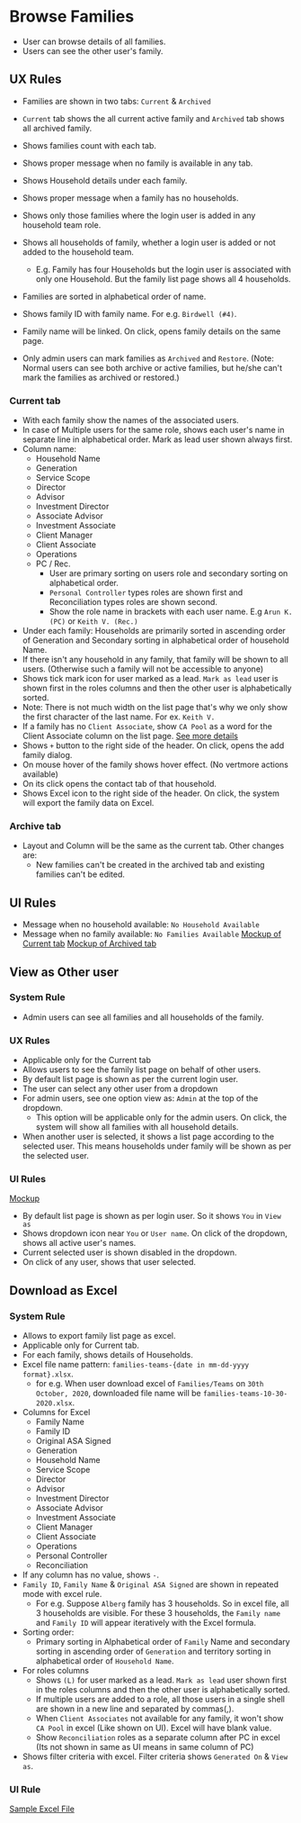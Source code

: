 # Browse Families

- User can browse details of all families.
- Users can see the other user's family.

## UX Rules
- Families are shown in two tabs: `Current` & `Archived`
- `Current` tab shows the all current active family and `Archived` tab shows all archived family.
- Shows families count with each tab.
- Shows proper message when no family is available in any tab.
- Shows Household details under each family. 
- Shows proper message when a family has no households.
- Shows only those families where the login user is added in any household team role.
- Shows all households of family, whether a login user is added or not added to the household team.
  - E.g.  Family has four Households but the login user is associated with only one Household. But the family list page shows all 4 households.
- Families are sorted in alphabetical order of name.
- Shows family ID with family name. For e.g. `Birdwell (#4)`.
- Family name will be linked. On click, opens family details on the same page.

- Only admin users can mark families as `Archived` and `Restore`. (Note: Normal users can see both archive or active families, but he/she can't mark the families as archived or restored.)

### Current tab
- With each family show the names of the associated users.  
- In case of Multiple users for the same role, shows each user's name in separate line in alphabetical order. Mark as lead user shown always first.
- Column name:
  - Household Name
  - Generation
  - Service Scope
  - Director
  - Advisor
  - Investment Director
  - Associate Advisor
  - Investment Associate
  - Client Manager
  - Client Associate
  - Operations
  - PC / Rec.
    - User are primary sorting on users role and secondary sorting on alphabetical order.
    - `Personal Controller` types roles are shown first and Reconciliation types roles are shown second.
    - Show the role name in brackets with each user name. E.g `Arun K. (PC)` or `Keith V. (Rec.)`
- Under each family: Households are primarily sorted in ascending order of Generation and Secondary sorting in alphabetical order of household Name.
- If there isn't any household in any family, that family will be shown to all users. (Otherwise such a family will not be accessible to anyone)
- Shows tick mark icon for user marked as a lead. `Mark as lead` user is shown first in the roles columns and then the other user is alphabetically sorted.
- Note: There is not much width on the list page that's why we only show the first character of the last name. For ex. `Keith V.`
- If a family has no `Client Associate`, show `CA Pool` as a word for the Client Associate column on the list page. [See more details](../tasks/ca-pool.md)
- Shows `+` button to the right side of the header. On click, opens the add family dialog.
- On mouse hover of the family shows hover effect. (No vertmore actions available)
- On its click opens the contact tab of that household.
- Shows Excel icon to the right side of the header. On click, the system will export the family data on Excel.

### Archive tab
- Layout and Column will be the same as the current tab. Other changes are:
  - New families can't be created in the archived tab and existing families can't be edited.

## UI Rules
- Message when no household available: `No Household Available`
- Message when no family available: `No Families Available`
[Mockup of Current tab](https://drive.google.com/file/d/1KB34LQKVPOme9-MLwoQ05i6Z9e7gSisB/view?usp=sharing)
[Mockup of Archived tab](https://drive.google.com/file/d/1z_67LUip2RMlxDGGWRcyAMqfapUrmrP6/view?usp=sharing)



## View as Other user
### System Rule
- Admin users can see all families and all households of the family.

### UX Rules
- Applicable only for the Current tab
- Allows users to see the family list page on behalf of other users.
- By default list page is shown as per the current login user. 
- The user can select any other user from a dropdown
- For admin users, see one option view as: `Admin` at the top of the dropdown.  
  - This option will be applicable only for the admin users. On click, the system will show all families with all household details.
- When another user is selected, it shows a list page according to the selected user. This means households under family will be shown as per the selected user.

### UI Rules
[Mockup](https://drive.google.com/file/d/12dUx2upWYbdpNK79ZHQNL_A3yqfZ6dDn/view?usp=sharing)
- By default list page is shown as per login user. So it shows `You` in `View as`
- Shows dropdown icon near `You` or `User name`. On click of the dropdown, shows all active user's names.
- Current selected user is shown disabled in the dropdown.
- On click of any user, shows that user selected.



## Download as Excel

### System Rule
- Allows to export family list page as excel. 
- Applicable only for Current tab.
- For each family, shows details of Households.
- Excel file name pattern: `families-teams-{date in mm-dd-yyyy format}.xlsx`.
  - for e.g. When user download excel of `Families/Teams` on `30th October, 2020`, downloaded file name will be `families-teams-10-30-2020.xlsx`.
- Columns for Excel
  - Family Name
  - Family ID
  - Original ASA Signed
  - Generation
  - Household Name
  - Service Scope
  - Director
  - Advisor
  - Investment Director
  - Associate Advisor
  - Investment Associate
  - Client Manager
  - Client Associate
  - Operations
  - Personal Controller
  - Reconciliation
- If any column has no value, shows `-`.
- `Family ID`, `Family Name` & `Original ASA Signed` are shown in repeated mode with excel rule.
  - For e.g. Suppose `Alberg` family has 3 households. So in excel file, all 3 households are visible. For these 3 households, the `Family name` and `Family ID` will appear iteratively with the Excel formula.
- Sorting order: 
  - Primary sorting in Alphabetical order of `Family` Name and secondary sorting in ascending order of `Generation` and territory sorting in alphabetical order of `Household Name`.
- For roles columns
  - Shows `(L)` for user marked as a lead. `Mark as lead` user shown first in the roles columns and then the other user is alphabetically sorted.
  - If multiple users are added to a role, all those users in a single shell are shown in a new line and separated by commas(,).
  - When `Client Associates` not available for any family, it won't show `CA Pool` in excel (Like shown on UI). Excel will have blank value.
  - Show `Reconciliation` roles as a separate column after PC in excel (Its not shown in same as UI means in same column of PC)
- Shows filter criteria with excel. Filter criteria shows `Generated On` & `View as`.

### UI Rule

[Sample Excel File](https://docs.google.com/spreadsheets/d/1cSaRr0HKqi4s9b-5qAXrmT1bC8C8jASaEerF_G3rcjc/edit#gid=497495055) 
